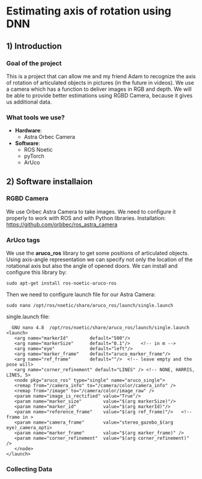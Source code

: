 # Estimating axis of rotation using DNN
## 1) Introduction
### Goal of the project
This is a project that can allow me and my friend Adam to recognize the axis of rotation of articulated objects in pictures (in the future in videos). We use a camera which has a function to deliver images in RGB and depth. We will be able to provide better estimations using RGBD Camera, because it gives us additional data.

### What tools we use?
* **Hardware**:
    * Astra Orbec Camera
* **Software**:
    * ROS Noetic 
    * pyTorch
    * ArUco

## 2) Software installaion

### RGBD Camera
We use Orbec Astra Camera to take images. We need to configure it properly to work with ROS and with Python libraries.
Installation: https://github.com/orbbec/ros_astra_camera

### ArUco tags 
We use the **aruco_ros** library to get some positions of articulated objects. Using axis-angle representation we can specify not only the location of the rotational axis but also the angle of opened doors. We can install and configure this library by:

`
sudo apt-get install ros-noetic-aruco-ros
`

Then we need to configure launch file for our Astra Camera:

`
sudo nano /opt/ros/noetic/share/aruco_ros/launch/single.launch
`

single.launch file:
```
  GNU nano 4.8  /opt/ros/noetic/share/aruco_ros/launch/single.launch            
<launch>
   <arg name="markerId"        default="500"/>
   <arg name="markerSize"      default="0.1"/>    <!-- in m -->
   <arg name="eye"             default="left"/>
   <arg name="marker_frame"    default="aruco_marker_frame"/>
   <arg name="ref_frame"       default=""/>  <!-- leave empty and the pose will>
   <arg name="corner_refinement" default="LINES" /> <!-- NONE, HARRIS, LINES, S>
   <node pkg="aruco_ros" type="single" name="aruco_single">
   <remap from="/camera_info" to="/camera/color/camera_info" />
   <remap from="/image" to="/camera/color/image_raw" />
   <param name="image_is_rectified" value="True"/>
   <param name="marker_size"        value="$(arg markerSize)"/>
   <param name="marker_id"          value="$(arg markerId)"/>
   <param name="reference_frame"    value="$(arg ref_frame)"/>   <!-- frame in >
   <param name="camera_frame"       value="stereo_gazebo_$(arg eye)_camera_opti>
   <param name="marker_frame"       value="$(arg marker_frame)" />
   <param name="corner_refinement"  value="$(arg corner_refinement)" />
   </node>
</launch>

```
### Collecting Data
